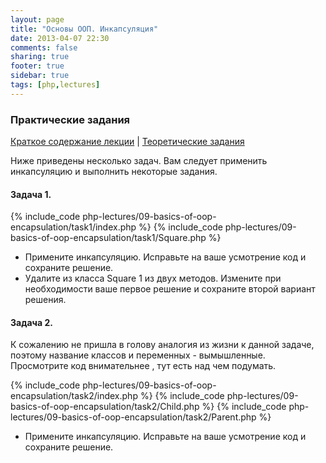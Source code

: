 ```yaml
---
layout: page
title: "Основы ООП. Инкапсуляция"
date: 2013-04-07 22:30
comments: false
sharing: true
footer: true
sidebar: true
tags: [php,lectures]
---
```

### Практические задания

[Краткое содержание лекции](09-basics-of-oop-encapsulation.html) |
[Теоретические задания](09-basics-of-oop-encapsulation-theoretical-tasks.html)

Ниже приведены несколько задач. Вам следует применить инкапсуляцию и выполнить некоторые задания.

#### Задача 1.

{% include_code php-lectures/09-basics-of-oop-encapsulation/task1/index.php %}
{% include_code php-lectures/09-basics-of-oop-encapsulation/task1/Square.php %}

 * Примените инкапсуляцию. Исправьте на ваше усмотрение код и сохраните решение.
 * Удалите из класса Square 1 из двух методов. Измените при необходимости ваше первое решение и сохраните второй вариант решения.

#### Задача 2.

К сожалению не пришла в голову аналогия из жизни к данной задаче, поэтому название классов и переменных - вымышленные.
Просмотрите код внимательнее , тут есть над чем подумать.

{% include_code php-lectures/09-basics-of-oop-encapsulation/task2/index.php %}
{% include_code php-lectures/09-basics-of-oop-encapsulation/task2/Child.php %}
{% include_code php-lectures/09-basics-of-oop-encapsulation/task2/Parent.php %}

 * Примените инкапсуляцию. Исправьте на ваше усмотрение код и сохраните решение.